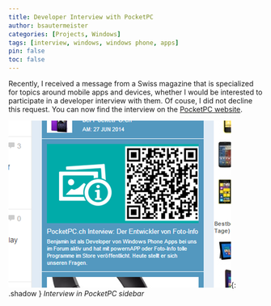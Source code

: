 ```yaml
---
title: Developer Interview with PocketPC
author: bsautermeister
categories: [Projects, Windows]
tags: [interview, windows, windows phone, apps]
pin: false
toc: false
---
```


Recently, I received a message from a Swiss magazine that is specialized for topics around mobile apps and devices,
whether I would be interested to participate in a developer interview with them. Of couse, I did not decline this request.
You can now find the interview on the
[PocketPC website](http://www.pocketpc.ch/magazin/testberichte/pocketpc-ch-interview-der-entwickler-von-foto-info-6000/).

![PocketPC Interview](/assets/img/posts/2014/pocket-pc.png){: .shadow }
_Interview in PocketPC sidebar_
